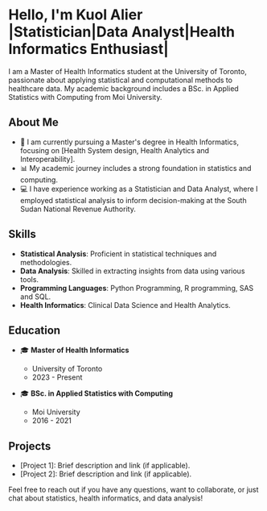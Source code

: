 # Hello, I'm Kuol Alier |Statistician|Data Analyst|Health Informatics Enthusiast|

I am a Master of Health Informatics student at the University of Toronto, passionate about applying statistical and computational methods to healthcare data. My academic background includes a BSc. in Applied Statistics with Computing from Moi University.

## About Me

- 🔬 I am currently pursuing a Master's degree in Health Informatics, focusing on [Health System design, Health Analytics and Interoperability].
- 📊 My academic journey includes a strong foundation in statistics and computing.
- 💻 I have experience working as a Statistician and Data Analyst, where I employed statistical analysis to inform decision-making at the South Sudan National Revenue Authority.

## Skills
- **Statistical Analysis**: Proficient in statistical techniques and methodologies.
- **Data Analysis**: Skilled in extracting insights from data using various tools.
- **Programming Languages**: Python Programming, R programming, SAS and SQL.
- **Health Informatics**: Clinical Data Science and Health Analytics.
  
## Education
- 🎓 **Master of Health Informatics**
  - University of Toronto
  - 2023 - Present

- 🎓 **BSc. in Applied Statistics with Computing**
  - Moi University
  - 2016 - 2021

## Projects

- [Project 1]: Brief description and link (if applicable).
- [Project 2]: Brief description and link (if applicable).


Feel free to reach out if you have any questions, want to collaborate, or just chat about statistics, health informatics, and data analysis!
